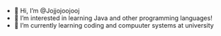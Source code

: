- 👋 Hi, I’m @Jojjojoojooj
- 👀 I’m interested in learning Java and other programming languages!
- 🌱 I’m currently learning coding and compuuter systems at university

<!---
Jojjojoojooj/Jojjojoojooj is a ✨ special ✨ repository because its `README.md` (this file) appears on your GitHub profile.
You can click the Preview link to take a look at your changes.
--->
